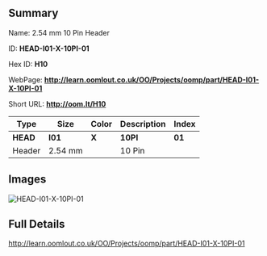 

## Summary
 
Name: 2.54 mm 10 Pin Header

ID: __HEAD-I01-X-10PI-01__

Hex ID: __H10__

WebPage: __http://learn.oomlout.co.uk/OO/Projects/oomp/part/HEAD-I01-X-10PI-01__

Short URL: __http://oom.lt/H10__


| Type   | Size   | Color   | Description   | Index   |    
| ----- | ------   | ------   | -----   | ----   |    
| __HEAD__   					| __I01__   					| __X__    						| __10PI__    					| __01__ |    
| Header		| 2.54 mm	| 		| 10 Pin	| 	|

## Images
![HEAD-I01-X-10PI-01](http://oomlout.com/oomp-gen/parts/HEAD-I01-X-10PI-01/HEAD-I01-X-10PI-01_420.jpg)

## Full Details

 http://learn.oomlout.co.uk/OO/Projects/oomp/part/HEAD-I01-X-10PI-01

